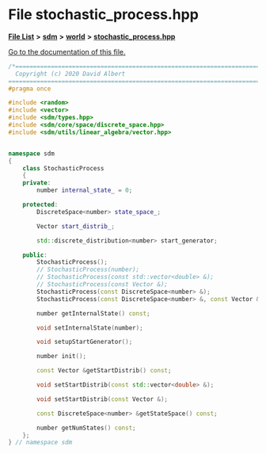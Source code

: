 
# File stochastic\_process.hpp

[**File List**](files.md) **>** [**sdm**](dir_ae1b8d8c3d2627954ba53c22978558f0.md) **>** [**world**](dir_414fa79a2aeb4aba632c04a0d3a53fff.md) **>** [**stochastic\_process.hpp**](stochastic__process_8hpp.md)

[Go to the documentation of this file.](stochastic__process_8hpp.md) 


````cpp
/*=============================================================================
  Copyright (c) 2020 David Albert
==============================================================================*/
#pragma once

#include <random>
#include <vector>
#include <sdm/types.hpp>
#include <sdm/core/space/discrete_space.hpp>
#include <sdm/utils/linear_algebra/vector.hpp>


namespace sdm
{
    class StochasticProcess
    {
    private:
        number internal_state_ = 0;

    protected:
        DiscreteSpace<number> state_space_;

        Vector start_distrib_;

        std::discrete_distribution<number> start_generator;

    public:
        StochasticProcess();
        // StochasticProcess(number);
        // StochasticProcess(const std::vector<double> &);
        // StochasticProcess(const Vector &);
        StochasticProcess(const DiscreteSpace<number> &);
        StochasticProcess(const DiscreteSpace<number> &, const Vector &);

        number getInternalState() const;

        void setInternalState(number);

        void setupStartGenerator();

        number init();

        const Vector &getStartDistrib() const;

        void setStartDistrib(const std::vector<double> &);

        void setStartDistrib(const Vector &);

        const DiscreteSpace<number> &getStateSpace() const;

        number getNumStates() const;
    };
} // namespace sdm
````

